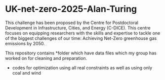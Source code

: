 # UK-net-zero-2025-Alan-Turing
This challenge has been proposed by the Centre for Postdoctoral Development in
Infrastructure, Cities, and Energy (C-DICE). This centre focuses on equipping researchers
with the skills and expertise to tackle one of the biggest challenges of our time: Achieving
Net-Zero greenhouse gas emissions by 2050.

This repository contains 
*folder which have data files which my group has worked on for cleaning and preparation.
* codes for optimization using all real constraints as well as using only coal and wind

